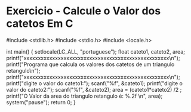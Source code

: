 # Exercicio - Calcule o Valor dos catetos Em C
#include <stdlib.h>
#include <stdio.h>
#include <locale.h>

int main()
{
	setlocale(LC_ALL, "portuguese"); 
	float cateto1, cateto2, area;
	printf("xxxxxxxxxxxxxxxxxxxxxxxxxxxxxxxxxxxxxxxxxxxxxxxxxxx\n");
	printf("Programa que calcula os valores dos catetos de um triangulo retangulo\n");
	printf("xxxxxxxxxxxxxxxxxxxxxxxxxxxxxxxxxxxxxxxxxxxxxxxxxxx\n");
	printf("digite o valor do cateto1:");
	scanf("%f", &cateto1);
	printf("digite o valor do cateto2:");
	scanf("%f", &cateto2);
	area = (cateto1*cateto2) /2 ; 
	printf("O Valor da area do triangulo retangulo é: %.2f \n", area);
	system("pause");
	return 0;
}
